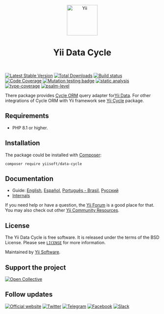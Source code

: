 <p align="center">
    <a href="https://github.com/yiisoft" target="_blank">
        <img src="https://yiisoft.github.io/docs/images/yii_logo.svg" height="100px" alt="Yii">
    </a>
    <h1 align="center">Yii Data Cycle</h1>
    <br>
</p>

[![Latest Stable Version](https://poser.pugx.org/yiisoft/data-cycle/v/stable.png)](https://packagist.org/packages/yiisoft/data-cycle)
[![Total Downloads](https://poser.pugx.org/yiisoft/data-cycle/downloads.png)](https://packagist.org/packages/yiisoft/data-cycle)
[![Build status](https://github.com/yiisoft/data-cycle/workflows/build/badge.svg)](https://github.com/yiisoft/data-cycle/actions?query=workflow%3Abuild)
[![Code Coverage](https://codecov.io/gh/yiisoft/data-cycle/branch/master/graph/badge.svg)](https://codecov.io/gh/yiisoft/data-cycle)
[![Mutation testing badge](https://img.shields.io/endpoint?style=flat&url=https%3A%2F%2Fbadge-api.stryker-mutator.io%2Fgithub.com%2Fyiisoft%2Fdata%2Fmaster)](https://dashboard.stryker-mutator.io/reports/github.com/yiisoft/data-cycle/master)
[![static analysis](https://github.com/yiisoft/data-cycle/workflows/static%20analysis/badge.svg)](https://github.com/yiisoft/data-cycle/actions?query=workflow%3A%22static+analysis%22)
[![type-coverage](https://shepherd.dev/github/yiisoft/data-cycle/coverage.svg)](https://shepherd.dev/github/yiisoft/data-cycle)
[![psalm-level](https://shepherd.dev/github/yiisoft/data-cycle/level.svg)](https://shepherd.dev/github/yiisoft/data-cycle)

There package provides [Cycle ORM](https://github.com/cycle/orm) query adapter for[Yii Data](https://github.com/yiisoft/data). For other
integrations of Cycle ORM with Yii framework see [Yii Cycle](https://github.com/yiisoft/yii-cycle) package.

## Requirements

- PHP 8.1 or higher.

## Installation

The package could be installed with [Composer](https://getcomposer.org):

```shell
composer require yiisoft/data-cycle
```

## Documentation

- Guide: [English](docs/guide/en/README.md), [Español](docs/guide/es/README.md), [Português - Brasil](docs/guide/pt-BR/README.md), [Русский](docs/guide/ru/README.md)
- [Internals](docs/internals.md)

If you need help or have a question, the [Yii Forum](https://forum.yiiframework.com/c/yii-3-0/63) is a good place for
that. You may also check out other [Yii Community Resources](https://www.yiiframework.com/community).

## License

The Yii Data Cycle is free software. It is released under the terms of the BSD License.
Please see [`LICENSE`](./LICENSE.md) for more information.

Maintained by [Yii Software](https://www.yiiframework.com/).

## Support the project

[![Open Collective](https://img.shields.io/badge/Open%20Collective-sponsor-7eadf1?logo=open%20collective&logoColor=7eadf1&labelColor=555555)](https://opencollective.com/yiisoft)

## Follow updates

[![Official website](https://img.shields.io/badge/Powered_by-Yii_Framework-green.svg?style=flat)](https://www.yiiframework.com/)
[![Twitter](https://img.shields.io/badge/twitter-follow-1DA1F2?logo=twitter&logoColor=1DA1F2&labelColor=555555?style=flat)](https://twitter.com/yiiframework)
[![Telegram](https://img.shields.io/badge/telegram-join-1DA1F2?style=flat&logo=telegram)](https://t.me/yii3en)
[![Facebook](https://img.shields.io/badge/facebook-join-1DA1F2?style=flat&logo=facebook&logoColor=ffffff)](https://www.facebook.com/groups/yiitalk)
[![Slack](https://img.shields.io/badge/slack-join-1DA1F2?style=flat&logo=slack)](https://yiiframework.com/go/slack)

